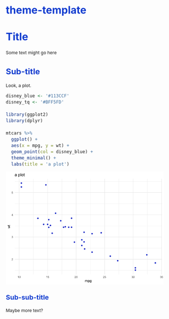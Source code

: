 theme-template
================

<style type="text/css">

body{ /* Normal  */
      font-size: 12px;
  }
td {  /* Table  */
  font-size: 8px;
}
h1.title {
  font-size: 38px;
  color: #113CCF;
}
h1 { /* Header 1 */
  font-size: 28px;
  color: #113CCF;
}
h2 { /* Header 2 */
    font-size: 22px;
  color: #113CCF;
}
h3 { /* Header 3 */
  font-size: 18px;
  color: #113CCF;
}
code.r{ /* Code block */
    font-size: 12px;
}
pre { /* Code block - determines code spacing between lines */
    font-size: 14px;
}
</style>
Title
=====

Some text might go here

Sub-title
---------

Look, a plot.

``` r
disney_blue <- '#113CCF'
disney_tq <- '#BFF5FD'

library(ggplot2)
library(dplyr)

mtcars %>%
  ggplot() +
  aes(x = mpg, y = wt) +
  geom_point(col = disney_blue) +
  theme_minimal() +
  labs(title = 'a plot')
```

<img src="README_files/figure-markdown_github/plot-1.png" style="display: block; margin: auto;" />

### Sub-sub-title

Maybe more text?
